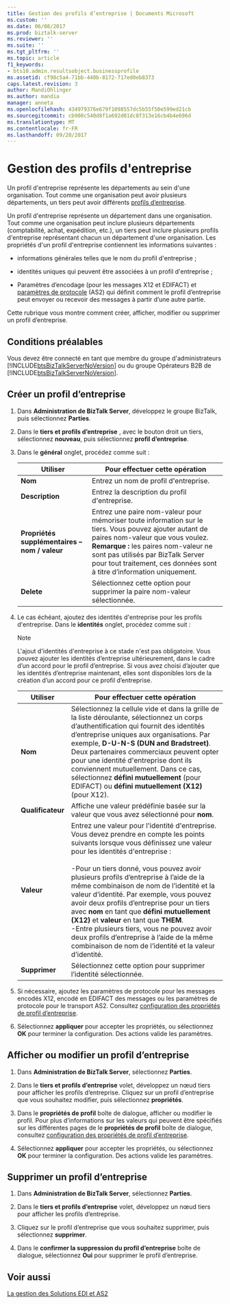```yaml
---
title: Gestion des profils d’entreprise | Documents Microsoft
ms.custom: ''
ms.date: 06/08/2017
ms.prod: biztalk-server
ms.reviewer: ''
ms.suite: ''
ms.tgt_pltfrm: ''
ms.topic: article
f1_keywords:
- bts10.admin.resultsobject.businessprofile
ms.assetid: cf98c5a4-71bb-440b-8172-717ed0eb8373
caps.latest.revision: 3
author: MandiOhlinger
ms.author: mandia
manager: anneta
ms.openlocfilehash: 434979376e679f1098557dc5b55f50e599ed21cb
ms.sourcegitcommit: cb908c540d8f1a692d01dc8f313e16cb4b4e696d
ms.translationtype: MT
ms.contentlocale: fr-FR
ms.lasthandoff: 09/20/2017
---
```

# <a name="managing-business-profiles"></a>Gestion des profils d'entreprise
Un profil d'entreprise représente les départements au sein d'une organisation. Tout comme une organisation peut avoir plusieurs départements, un tiers peut avoir différents [profils d’entreprise](http://msdn.microsoft.com/library/f8286130-57fe-40ed-9fd8-81da2c8baaaf). 
  
Un profil d'entreprise représente un département dans une organisation. Tout comme une organisation peut inclure plusieurs départements (comptabilité, achat, expédition, etc.), un tiers peut inclure plusieurs profils d'entreprise représentant chacun un département d'une organisation. Les propriétés d'un profil d'entreprise contiennent les informations suivantes :  
  
-   informations générales telles que le nom du profil d'entreprise ;  
  
-   identités uniques qui peuvent être associées à un profil d'entreprise ;  
  
-   Paramètres d’encodage (pour les messages X12 et EDIFACT) et [paramètres de protocole](../core/protocol-settings.md) (AS2) qui définit comment le profil d’entreprise peut envoyer ou recevoir des messages à partir d’une autre partie.  
  
Cette rubrique vous montre comment créer, afficher, modifier ou supprimer un profil d’entreprise.  
  
## <a name="prerequisites"></a>Conditions préalables  
 Vous devez être connecté en tant que membre du groupe d'administrateurs [!INCLUDE[btsBizTalkServerNoVersion](../includes/btsbiztalkservernoversion-md.md)] ou du groupe Opérateurs B2B de  [!INCLUDE[btsBizTalkServerNoVersion](../includes/btsbiztalkservernoversion-md.md)].  
  
## <a name="create-a-business-profile"></a>Créer un profil d’entreprise  
  
1.  Dans **Administration de BizTalk Server**, développez le groupe BizTalk, puis sélectionnez **Parties**. 
2. Dans le **tiers et profils d’entreprise** , avec le bouton droit un tiers, sélectionnez **nouveau**, puis sélectionnez **profil d’entreprise**.  
  
3.  Dans le **général** onglet, procédez comme suit :  
  
    |Utiliser|Pour effectuer cette opération|  
    |--------------|----------------|  
    |**Nom**|Entrez un nom de profil d'entreprise.|  
    |**Description**|Entrez la description du profil d'entreprise.|  
    |**Propriétés supplémentaires – nom / valeur**|Entrez une paire nom-valeur pour mémoriser toute information sur le tiers. Vous pouvez ajouter autant de paires nom-valeur que vous voulez. **Remarque :** les paires nom-valeur ne sont pas utilisés par BizTalk Server pour tout traitement, ces données sont à titre d’information uniquement.|  
    |**Delete**|Sélectionnez cette option pour supprimer la paire nom-valeur sélectionnée.|  
  
4.  Le cas échéant, ajoutez des identités d'entreprise pour les profils d'entreprise. Dans le **identités** onglet, procédez comme suit :  
  
    > [!NOTE]
    >  L'ajout d'identités d'entreprise à ce stade n'est pas obligatoire. Vous pouvez ajouter les identités d’entreprise ultérieurement, dans le cadre d’un accord pour le profil d’entreprise. Si vous avez choisi d’ajouter que les identités d’entreprise maintenant, elles sont disponibles lors de la création d’un accord pour ce profil d’entreprise.  
  
    |Utiliser|Pour effectuer cette opération|  
    |--------------|----------------|  
    |**Nom**|Sélectionnez la cellule vide et dans la grille de la liste déroulante, sélectionnez un corps d’authentification qui fournit des identités d’entreprise uniques aux organisations. Par exemple, **D-U-N-S (DUN and Bradstreet)**. Deux partenaires commerciaux peuvent opter pour une identité d'entreprise dont ils conviennent mutuellement. Dans ce cas, sélectionnez **défini mutuellement** (pour EDIFACT) ou **défini mutuellement (X12)** (pour X12).|  
    |**Qualificateur**|Affiche une valeur prédéfinie basée sur la valeur que vous avez sélectionné pour **nom**.|  
    |**Valeur**|Entrez une valeur pour l'identité d'entreprise. Vous devez prendre en compte les points suivants lorsque vous définissez une valeur pour les identités d'entreprise :<br /><br /> -Pour un tiers donné, vous pouvez avoir plusieurs profils d’entreprise à l’aide de la même combinaison de nom de l’identité et la valeur d’identité. Par exemple, vous pouvez avoir deux profils d’entreprise pour un tiers avec **nom** en tant que **défini mutuellement (X12)** et **valeur** en tant que **THEM**.<br />-Entre plusieurs tiers, vous ne pouvez avoir deux profils d’entreprise à l’aide de la même combinaison de nom de l’identité et la valeur d’identité.|  
    |**Supprimer**|Sélectionnez cette option pour supprimer l’identité sélectionnée.|  
  
5.  Si nécessaire, ajoutez les paramètres de protocole pour les messages encodés X12, encodé en EDIFACT des messages ou les paramètres de protocole pour le transport AS2. Consultez [configuration des propriétés de profil d’entreprise](../core/configuring-business-profile-properties.md).  
  
6.  Sélectionnez **appliquer** pour accepter les propriétés, ou sélectionnez **OK** pour terminer la configuration. Des actions valide les paramètres.  
  
## <a name="view-or-change-a-business-profile"></a>Afficher ou modifier un profil d’entreprise  
  
1.  Dans **Administration de BizTalk Server**, sélectionnez **Parties**. 

2. Dans le **tiers et profils d’entreprise** volet, développez un nœud tiers pour afficher les profils d’entreprise. Cliquez sur un profil d’entreprise que vous souhaitez modifier, puis sélectionnez **propriétés**.  
  
3.  Dans le **propriétés de profil** boîte de dialogue, afficher ou modifier le profil. Pour plus d’informations sur les valeurs qui peuvent être spécifiés sur les différentes pages de le **propriétés de profil** boîte de dialogue, consultez [configuration des propriétés de profil d’entreprise](../core/configuring-business-profile-properties.md).  
  
4.  Sélectionnez **appliquer** pour accepter les propriétés, ou sélectionnez **OK** pour terminer la configuration. Des actions valide les paramètres.  

## <a name="delete-a-business-profile"></a>Supprimer un profil d’entreprise  
  
1.  Dans **Administration de BizTalk Server**, sélectionnez **Parties**.  
  
3.  Dans le **tiers et profils d’entreprise** volet, développez un nœud tiers pour afficher les profils d’entreprise.  
  
4.  Cliquez sur le profil d’entreprise que vous souhaitez supprimer, puis sélectionnez **supprimer**. 
  
5.  Dans le **confirmer la suppression du profil d’entreprise** boîte de dialogue, sélectionnez **Oui** pour supprimer le profil d’entreprise.  


## <a name="see-also"></a>Voir aussi  
 [La gestion des Solutions EDI et AS2](../core/managing-edi-and-as2-solutions.md)